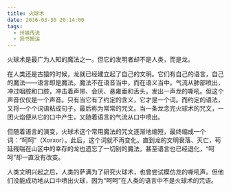 ```yaml
---
title: 火球术
date: 2016-03-30 20:14:00
tags:
  - 卅猫传说
  - 简书搬运
---
```


火球术是最广为人知的魔法之一。但它的发明者却不是人类，而是龙。

在人类还是古猿的时候，龙就已经建立起了自己的文明。它们有自己的语言，自己的魔法——语言即是魔法。魔法不在语音当中，而在语义当中。气流从肺部喷出，冲过咽腔和口腔，冲击着声带、会厌、悬雍垂和舌头，发出一声龙的嘶吼。但这个声音仅仅是一个声音。只有当它有了约定的含义，它才是一个词。而约定的语法，又将一个个词语粘成句子，最后称为常常的咒文。当一条龙念完火球术的咒文，一团火焰便从它的口中产生，又随着语言的气流从口中喷出。

但随着语言的演变，火球术这个常用魔法的咒文逐渐地缩短，最终缩成一个词：“呵呵”（Xorxor）。此后，这个词就不再变化。直到龙的文明衰落、灭亡，苟延残喘在山区中的幸存的龙也遗忘了一切别的魔法，甚至语言也已经退化，“呵呵”却一直没有改变。

人类文明兴起之后，人类的萨满为了研究火球术，也曾尝试模仿龙的嘶吼声。但他们没能成功地从口中喷出火球，因为“呵呵”在人类的语言中不是火球术的咒语。
